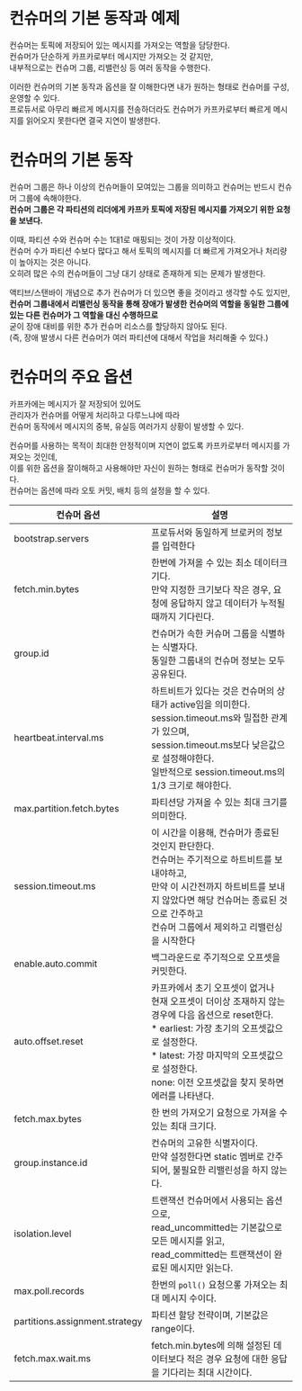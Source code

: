 # 컨슈머의 기본 동작과 예제 
 
컨슈머는 토픽에 저장되어 있는 메시지를 가져오는 역할을 담당한다.       
컨슈머가 단순하게 카프카로부터 메시지만 가져오는 것 같지만,         
내부적으로는 컨슈머 그룹, 리밸런싱 등 여러 동작을 수행한다.      
      
이러한 컨슈머의 기본 동작과 옵션을 잘 이해한다면 내가 원하는 형태로 컨슈머를 구성, 운영할 수 있다.        
프로듀서로 아무리 빠르게 메시지를 전송하더라도 컨슈머가 카프카로부터 빠르게 메시지를 읽어오지 못한다면 결국 지연이 발생한다.       

# 컨슈머의 기본 동작   
컨슈머 그룹은 하나 이상의 컨슈머들이 모여있는 그룹을 의미하고 컨슈머는 반드시 컨슈머 그룹에 속해야한다.         
**컨슈머 그룹은 각 파티션의 리더에게 카프카 토픽에 저장된 메시지를 가져오기 위한 요청을 보낸다.**       
     
이때, 파티션 수와 컨슈머 수는 1대1로 매핑되는 것이 가장 이상적이다.    
컨슈머 수가 파티션 수보다 많다고 해서 토픽의 메시지를 더 빠르게 가져오거나 처리량이 높아지는 것은 아니다.        
오히려 많은 수의 컨슈머들이 그냥 대기 상태로 존재하게 되는 문제가 발생한다.    
      
액티브/스탠바이 개념으로 추가 컨슈머가 더 있으면 좋을 것이라고 생각할 수도 있지만,    
**컨슈머 그룹내에서 리밸런싱 동작을 통해 장애가 발생한 컨슈머의 역할을 동일한 그룹에 있는 다른 컨슈머가 그 역할을 대신 수행하므로**         
굳이 장애 대비를 위한 추가 컨슈머 리소스를 할당하지 않아도 된다.          
(즉, 장애 발생시 다른 컨슈머가 여러 파티션에 대해서 작업을 처리해줄 수 있다.)   

# 컨슈머의 주요 옵션  

카프카에는 메시지가 잘 저장되어 있어도   
관리자가 컨슈머를 어떻게 처리하고 다루느냐에 따라    
컨슈머 동작에서 메시지의 중복, 유실등 여러가지 상황이 발생할 수 있다.    

컨슈머를 사용하는 목적이 최대한 안정적이며 지연이 없도록 카프카로부터 메시지를 가져오는 것인데,   
이를 위한 옵션을 잘이해하고 사용해야만 자신이 원하는 형태로 컨슈머가 동작할 것이다.  
컨슈머는 옵션에 따라 오토 커밋, 배치 등의 설정을 할 수 있다.  

|컨슈머 옵션|설명|
|--------|---|
|bootstrap.servers|프로듀서와 동일하게 브로커의 정보를 입력한다|   
|fetch.min.bytes|한번에 가져올 수 있는 최소 데이터크기다.<br>만약 지정한 크기보다 작은 경우, 요청에 응답하지 않고 데이터가 누적될때까지 기다린다.|   
|group.id|컨슈머가 속한 커슈머 그룹을 식별하는 식별자다.<br>동일한 그룹내의 컨슈머 정보는 모두 공유된다.|   
|heartbeat.interval.ms|하트비트가 있다는 것은 컨슈머의 상태가 active임을 의미한다.<br>session.timeout.ms와 밀접한 관계가 있으며,<br>session.timeout.ms보다 낮은값으로 설정해야한다.<br>일반적으로 session.timeout.ms의 1/3 크기로 해야한다.|
|max.partition.fetch.bytes|파티션당 가져올 수 있는 최대 크기를 의미한다.|   
|session.timeout.ms|이 시간을 이용해, 컨슈머가 종료된 것인지 판단한다.<br>컨슈머는 주기적으로 하트비트를 보내야하고,<br>만약 이 시간전까지 하트비트를 보내지 않았다면 해당 컨슈머는 종료된 것으로 간주하고<br>컨슈머 그룹에서 제외하고 리밸런싱을 시작한다|
|enable.auto.commit|백그라운드로 주기적으로 오프셋을 커밋한다.|
|auto.offset.reset|카프카에서 초기 오프셋이 없거나<br>현재 오프셋이 더이상 조재하지 않는 경우에 다음 옵션으로 reset한다.<br>* earliest: 가장 초기의 오프셋값으로 설정한다.<br>* latest: 가장 마지막의 오프셋값으로 설정한다.<br>none: 이전 오프셋값을 찾지 못하면 에러를 나타낸다.|
|fetch.max.bytes|한 번의 가져오기 요청으로 가져올 수 있는 최대 크기다.|
|group.instance.id|컨슈머의 고유한 식별자이다.<br>만약 설정한다면 static 멤버로 간주되어, 불필요한 리밸린성을 하지 않는다.|   
|isolation.level|트랜잭션 컨슈머에서 사용되는 옵션으로,<br>read_uncommitted는 기본값으로 모든 메시지를 읽고,<br>read_committed는 트랜잭션이 완료된 메시지만 읽는다.|  
|max.poll.records|한번의 `poll()` 요청으롷 가져오는 최대 메시지 수이다.|   
|partitions.assignment.strategy|파티션 할당 전략이며, 기본값은 range이다.|    
|fetch.max.wait.ms|fetch.min.bytes에 의해 설정된 데이터보다 적은 경우 요청에 대한 응답을 기다리는 최대 시간이다.|    


      








